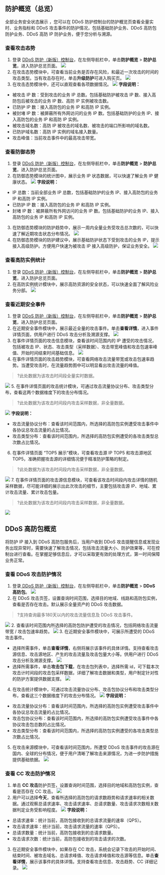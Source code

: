 ## 防护概览（总览）
全部业务安全状态展示 ，您可以在 DDoS 防护控制台的防护概览页查看全量实时、业务指标和 DDoS 攻击事件的防护情况，包括基础防护业务、DDoS 高防包防护业务、DDoS 高防 IP 防护业务，便于您分析与溯源。

### 查看攻击态势
1.	登录 [DDoS 防护（新版）控制台](https://console.cloud.tencent.com/ddos/dashboard/overview)，在左侧导航栏中，单击**防护概览** > **防护总览**，进入防护总览页面。
![](https://qcloudimg.tencent-cloud.cn/raw/ead0bfa69928db7421cc9e6cab827958.png)
2.	在攻击态势模块中，可查看当前业务是否存在风险，和最近一次攻击的时间的攻击类型。当有攻击存在时，单击**升级防护**可进入购买页。
![](https://qcloudimg.tencent-cloud.cn/raw/d1f79eaea3612f82d76fe2772f8d2809.png)
3. 在攻击态势模块中，还可以直观查看各项数据情况。
![](https://qcloudimg.tencent-cloud.cn/raw/ac7c41ff52efbdfabe1aa83eaaeea126.png)
**字段说明：**
 - 被攻击 IP 数：受到攻击的业务 IP 总数。包括基础防护被攻击 IP 数、接入高防包后被攻击的业务 IP 数、高防 IP 实例被攻击数。
 - 已防护 IP 数：接入高防包的业务 IP 和高防 IP 实例。
 - 被封堵 IP 数：被屏蔽所有外网访问的业务 IP 数。包括基础防护的业务 IP、接入高防包的业务 IP 和高防 IP 实例。
 - 被攻击域名数：高防 IP 被攻击的域名数、被攻击的端口所影响的域名数。
 - 已防护域名数：高防 IP 实例的域名接入数量。
 - 攻击峰值：当前攻击事件中的最高攻击带宽。


### 查看防御态势
1.	登录 [DDoS 防护（新版）控制台](https://console.cloud.tencent.com/ddos/dashboard/overview)，在左侧导航栏中，单击**防护概览** > **防护总览**，进入防护总览页面。
2. 在防御态势模块的统计图中，展示业务 IP 状态数据，可以快速了解业务 IP 健康状态。
![](https://qcloudimg.tencent-cloud.cn/raw/db4d712c7e6654124f6f98c4c79404ba.png)
**字段说明：**
 - IP 总数：当前全部业务 IP 总数，包括基础防护的业务 IP、接入高防包的业务 IP 和高防 IP 实例。
 - 已防护 IP 数：接入高防包的业务 IP 和高防 IP 实例。
 - 封堵 IP 数：被屏蔽所有外网访问的业务 IP 数。包括基础防护的业务 IP、接入高防包的业务 IP 和高防 IP 实例。
3. 在防御态势模块的防护趋势中，展示一周内全量业务受攻击总次数的，可以快速了解近期攻击状态分布情况。
![](https://qcloudimg.tencent-cloud.cn/raw/d7059a7f5481277cd08996b1e9f0ba5d.png)
3. 在防御态势模块的防护建议中，展示基础防护状态下受到攻击的业务 IP，提示接入高级防护。方便用户快速为被攻击 IP 接入高级防护，保证业务安全。
![](https://qcloudimg.tencent-cloud.cn/raw/3b6be9d490b7bace48b070c05a8cffd0.png)

### 查看高防实例统计
1.	登录 [DDoS 防护（新版）控制台](https://console.cloud.tencent.com/ddos/dashboard/overview)，在左侧导航栏中，单击**防护概览** > **防护总览**，进入防护总览页面。
2. 在高防实例统计模块中，展示高防资源的安全状态，可以快速全面了解风险业务分部。
![](https://qcloudimg.tencent-cloud.cn/raw/11ba29a29bad74e00901940d67baddcd.png)

### 查看近期安全事件
1.	登录 [DDoS 防护（新版）控制台](https://console.cloud.tencent.com/ddos/dashboard/overview)，在左侧导航栏中，单击**防护概览** > **防护总览**，进入防护总览页面。
2. 在近期安全事件模块中，展示最近全量的攻击事件。单击**查看详情**，进入事件详情页面，供用户进行 DDoS 攻击分析及溯源支撑。
![](https://qcloudimg.tencent-cloud.cn/raw/1508fe253dcb5ca662e30420cd3b0160.png)
3. 在事件详情页面的攻击信息模块，查看该时间范围内的 IP 遭受的攻击情况，包括被攻击 IP、状态、攻击类型（采样数据）、攻击带宽峰值和攻击包速率峰值、开始时间结束时间基础信息。
![](https://qcloudimg.tencent-cloud.cn/raw/59954cd20d11225c2091f230029317b3.png)
4. 在事件详情页面的攻击趋势模块，可查看网络攻击流量带宽或攻击包速率趋势。当遭受攻击时，在流量趋势图中可以明显看出攻击流量的峰值。
>?此处数据为该攻击时间段全量实时数据。
>
![](https://qcloudimg.tencent-cloud.cn/raw/e5cd5fbfff7e44ae17ebef0cdac5ba3d.png)
5. 在事件详情页面的攻击统计模块，可通过攻击流量协议分布、攻击类型分布，查看这两个数据维度下的攻击分布情况。
>?此处数据为该攻击时间段内攻击采样数据，非全量数据。
>
![](https://qcloudimg.tencent-cloud.cn/raw/d7027893c00493c7afe81781dd188efc.png)
**字段说明：**
 - 攻击流量协议分布：查看该时间范围内，所选择的高防包实例遭受攻击事件中各协议总攻击流量的占比情况。
 - 攻击类型分布：查看该时间范围内，所选择的高防包实例遭受的各攻击类型总次数占比情况。
6. 在事件详情页面 “TOP5 展示”模块，可查看攻击源 IP TOP5 和攻击源地区TOP5，准确把握攻击源的详细情况便于精准防护策略的制定。
>?此处数据为该攻击时间段内攻击采样数据，非全量数据。
>
![](https://qcloudimg.tencent-cloud.cn/raw/00ad52855a7f57c635f2c45259d13c25.png)
7. 在事件详情页面的攻击源信息模块，可查看该攻击时间段内攻击详情的随机采样数据，尽可能详细的展示出此次攻击的细节，主要包括攻击源 IP、地域、累计攻击流量、累计攻击包量。
>?此处数据为该攻击时间段内攻击采样数据，非全量数据。
>
![](https://qcloudimg.tencent-cloud.cn/raw/4cc6ac3e4efc13b9a130b70c35173485.png)


## DDoS 高防包概览
将防护 IP 接入到 DDoS 高防包服务后，当用户收到 DDoS 攻击提醒信息或发现业务出现异常时，需要快速了解攻击情况，包括攻击流量大小、防护效果等，可在控制台进行查看。在掌握足够信息后，才可以采取更有效的处理方式，第一时间保障业务正常。



### 查看 DDoS 攻击防护情况
1. 登录[ DDoS 防护（新版）控制台](https://console.cloud.tencent.com/ddos/dashboard/native)，在左侧导航栏中，单击**防护概览** > **DDoS 高防包**。
![](https://qcloudimg.tencent-cloud.cn/raw/18da577d47e7a2a5e698b06640c20bd0.png)
1. 在 DDoS 攻击页签，设置查询时间范围，选择目的地域、线路和高防包实例，查看是否存在攻击。默认展示全量资产的 DDoS 攻击数据。
>?支持查询最多180天以内的攻击流量信息及 DDoS 攻击事件。
>
![](https://qcloudimg.tencent-cloud.cn/raw/deffc375bbcb91645b03ce5ddb428c43.png)
2. 查看该时间范围内所选择的高防包防护遭受的攻击情况，包括网络攻击流量带宽 / 攻击包速率趋势。
![](https://qcloudimg.tencent-cloud.cn/raw/a93c854dd4d2ffb4c1439954ba4c6634.png)
3. 在近期安全事件模块中，可展示所遭受的 DDoS 攻击事件。
 - 选择所需事件，单击**查看详情**，右侧将展示该事件的具体详情。支持查看攻击源信息、攻击源地区、产生的攻击流量及攻击包量大小等。供用户进行 DDoS 攻击分析及溯源支撑。
![](https://qcloudimg.tencent-cloud.cn/raw/510356884104d01b315f6cb8507addc5.png)
 - 选择所需事件，单击**攻击包下载**，在攻击包列表中，选择所需 id，可下载本次攻击计时间段的攻击包采样数据，详细了解攻击数据和类型，用户制定针对性的防护方案提供数据支撑。
![](https://qcloudimg.tencent-cloud.cn/raw/df971636ab2c149297abc8c41739eb01.png)
4. 在攻击统计模块中，可通过攻击流量协议分布、攻击包协议分布和攻击类型分布，查看这三个数据维度下的攻击分布情况。
![](https://qcloudimg.tencent-cloud.cn/raw/98d996d64062eca7a279554287bd126e.png)
**字段说明：**
 - 攻击流量协议分布：查看该时间范围内，所选择的高防包实例遭受攻击事件中各协议总攻击流量的占比情况。
 - 攻击包协议分布：查看该时间范围内，所选择的高防包实例遭受攻击事件中各协议攻击包总数的占比情况。
 - 攻击类型分布：查看该时间范围内，所选择的高防包实例遭受的各攻击类型总次数占比情况。
5. 在攻击来源模块中，可查看该时间范围内，所遭受 DDoS 攻击事件的攻击源在国内、全球的分布情况，便于用户清晰了解攻击来源情况，为进一步防护措施提供基础依据。
![](https://qcloudimg.tencent-cloud.cn/raw/3827c9f21b6201dd5d816ca2947f8ddd.png)


### 查看 CC 攻击防护情况
1. 单击 **CC 攻击**防护页签，设置查询时间范围，选择目的地域和高防包实例，查看是否存在 CC 攻击。
![](https://qcloudimg.tencent-cloud.cn/raw/4dd2988be281165c51277cdcebbb45bf.png)
2. 用户可以选择**今天**，查看所选择的高防包的请求数趋势和请求速率的相关数据。通过观察总请求速率、攻击请求速率、总请求数量、攻击请求次数相关数据判定业务受影响程度。
![](https://qcloudimg.tencent-cloud.cn/raw/70a9293bbfb457e1445763dd672c1ae5.png)
**字段说明：**
 - 总请求速率：统计当前，高防包接收到的总请求流量的速率（QPS）。
 - 攻击请求速率：统计当前，攻击请求流量的速率（QPS）。
 - 总请求数量：统计当前，高防包接收到的总请求数量。
 - 攻击请求次数：统计当前，高防包接收到的攻击请求的次数。
3. 在近期安全事件模块中，如果存在 CC 攻击，系统会记录下攻击的开始时间、结束时间、被攻击域名、总请求峰值、攻击请求峰值和攻击源等信息。单击**查看详情**，展示该事件的具体详情。支持查看攻击信息、攻击趋势、CC 详细记录。
![](https://qcloudimg.tencent-cloud.cn/raw/ad75ff35dc263abd9ecbc83237391547.png)
